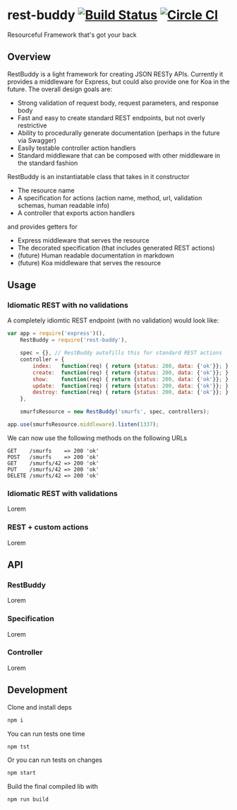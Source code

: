 # rest-buddy [![Build Status](https://travis-ci.org/home-buddy/rest-buddy.svg)](https://travis-ci.org/home-buddy/rest-buddy) [![Circle CI](https://circleci.com/gh/home-buddy/rest-buddy.svg?style=shield)](https://circleci.com/gh/home-buddy/rest-buddy)

Resourceful Framework that's got your back

## Overview

RestBuddy is a light framework for creating JSON RESTy APIs.  Currently it provides a middleware for Express, but could also provide one for Koa in the future.  The overall design goals are:

* Strong validation of request body, request parameters, and response body
* Fast and easy to create standard REST endpoints, but not overly restrictive
* Ability to procedurally generate documentation (perhaps in the future via Swagger)
* Easily testable controller action handlers
* Standard middleware that can be composed with other middleware in the standard fashion

RestBuddy is an instantiatable class that takes in it constructor

* The resource name
* A specification for actions (action name, method, url, validation schemas, human readable info)
* A controller that exports action handlers

and provides getters for

* Express middleware that serves the resource
* The decorated specification (that includes generated REST actions)
* (future) Human readable documentation in markdown
* (future) Koa middleware that serves the resource

## Usage

### Idiomatic REST with no validations

A completely idiomtic REST endpoint (with no validation) would look like:

```js
var app = require('express')(),
    RestBuddy = require('rest-buddy'),

    spec = {}, // RestBuddy autofills this for standard REST actions
    controller = {
        index:   function(req) { return {status: 200, data: {'ok'}}; },
        create:  function(req) { return {status: 200, data: {'ok'}}; },
        show:    function(req) { return {status: 200, data: {'ok'}}; },
        update:  function(req) { return {status: 200, data: {'ok'}}; },
        destroy: function(req) { return {status: 200, data: {'ok'}}; }
    },

    smurfsResource = new RestBuddy('smurfs', spec, controllers);

app.use(smurfsResource.middleware).listen(1337);
```

We can now use the following methods on the following URLs

```
GET    /smurfs    => 200 'ok'
POST   /smurfs    => 200 'ok'
GET    /smurfs/42 => 200 'ok'
PUT    /smurfs/42 => 200 'ok'
DELETE /smurfs/42 => 200 'ok'
```

### Idiomatic REST with validations

Lorem

### REST + custom actions

Lorem

## API

### RestBuddy

Lorem

### Specification

Lorem

### Controller

Lorem

## Development

Clone and install deps

```bash
npm i  
```

You can run tests one time

```bash
npm tst
```

Or you can run tests on changes

```bash
npm start
```

Build the final compiled lib with

```bash
npm run build
```
